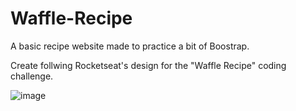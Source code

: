 # Waffle-Recipe
A basic recipe website made to practice a bit of  Boostrap.

Create follwing Rocketseat's design for the "Waffle Recipe" coding challenge.

![image](https://github.com/poissonfou/Waffle-Recipe/assets/102704201/6fbb6843-0177-4e3f-bc8b-cca474f44996)
